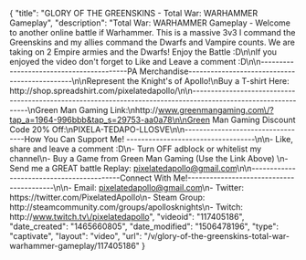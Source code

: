 {
    "title": "GLORY OF THE GREENSKINS - Total War: WARHAMMER Gameplay",
    "description": "Total War: WARHAMMER Gameplay - Welcome to another online battle if Warhammer.  This is a massive 3v3 I command the Greenskins and my allies command the Dwarfs and Vampire counts.  We are taking on 2 Empire armies and the Dwarfs!  Enjoy the Battle :D\n\nIf you enjoyed the video don't forget to Like and Leave a comment :D\n\n-----------------------------------------PA Merchandise----------------------------------------------\n\nRepresent the Knight's of Apollo!\nBuy a T-shirt Here: http:\/\/shop.spreadshirt.com\/pixelatedapollo\/\n\n---------------------------------------------------------------------------------------------------------------\nGreen Man Gaming Link:\nhttp:\/\/www.greenmangaming.com\/?tap_a=1964-996bbb&tap_s=29753-aa0a78\n\nGreen Man Gaming Discount Code 20% Off:\nPIXELA-TEDAPO-LLOSVE\n\n----------------------------------How You Can Support Me! -----------------------------------\n\n- Like, share and leave a comment :D\n- Turn OFF adblock or whitelist my channel\n- Buy a Game from Green Man Gaming (Use the Link Above) \n- Send me a GREAT battle Replay: pixelatedapollo@gmail.com\n\n------------------------------------------Connect With Me!-----------------------------------------\n\n- Email: pixelatedapollo@gmail.com\n- Twitter: https:\/\/twitter.com\/PixelatedApollo\n- Steam Group:  http:\/\/steamcommunity.com\/groups\/apollosknights\n- Twitch: http:\/\/www.twitch.tv\/pixelatedapollo",
    "videoid": "117405186",
    "date_created": "1465660805",
    "date_modified": "1506478196",
    "type": "captivate",
    "layout": "video",
    "url": "\/v\/glory-of-the-greenskins-total-war-warhammer-gameplay\/117405186"
}